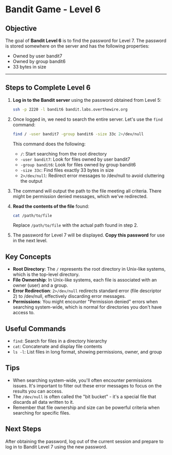 # Bandit Game - Level 6

## Objective
The goal of **Bandit Level 6** is to find the password for Level 7. The password is stored somewhere on the server and has the following properties:
- Owned by user bandit7
- Owned by group bandit6
- 33 bytes in size

---

## Steps to Complete Level 6

1. **Log in to the Bandit server** using the password obtained from Level 5:
   ```bash
   ssh -p 2220 -l bandit6 bandit.labs.overthewire.org
   ```

2. Once logged in, we need to search the entire server. Let's use the `find` command:
   ```bash
   find / -user bandit7 -group bandit6 -size 33c 2>/dev/null
   ```
   This command does the following:
   - `/`: Start searching from the root directory
   - `-user bandit7`: Look for files owned by user bandit7
   - `-group bandit6`: Look for files owned by group bandit6
   - `-size 33c`: Find files exactly 33 bytes in size
   - `2>/dev/null`: Redirect error messages to /dev/null to avoid cluttering the output

3. The command will output the path to the file meeting all criteria. There might be permission denied messages, which we've redirected.

4. **Read the contents of the file** found:
   ```bash
   cat /path/to/file
   ```
   Replace `/path/to/file` with the actual path found in step 2.

5. The password for Level 7 will be displayed. **Copy this password** for use in the next level.

## Key Concepts

- **Root Directory**: The `/` represents the root directory in Unix-like systems, which is the top-level directory.
- **File Ownership**: In Unix-like systems, each file is associated with an owner (user) and a group.
- **Error Redirection**: `2>/dev/null` redirects standard error (file descriptor 2) to /dev/null, effectively discarding error messages.
- **Permissions**: You might encounter "Permission denied" errors when searching system-wide, which is normal for directories you don't have access to.

## Useful Commands

- `find`: Search for files in a directory hierarchy
- `cat`: Concatenate and display file contents
- `ls -l`: List files in long format, showing permissions, owner, and group

## Tips

- When searching system-wide, you'll often encounter permissions issues. It's important to filter out these error messages to focus on the results you can access.
- The `/dev/null` is often called the "bit bucket" - it's a special file that discards all data written to it.
- Remember that file ownership and size can be powerful criteria when searching for specific files.

## Next Steps

After obtaining the password, log out of the current session and prepare to log in to Bandit Level 7 using the new password.

